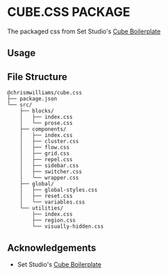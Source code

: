 # CUBE.CSS PACKAGE

The packaged css from Set Studio's [Cube Boilerplate](https://github.com/Set-Creative-Studio/cube-boilerplate)

## Usage

## File Structure

```plaintext
@chrismwilliams/cube.css
├── package.json
└── src/
    ├── blocks/
    │   ├── index.css
    │   └── prose.css
    ├── components/
    │   ├── index.css
    │   ├── cluster.css
    │   ├── flow.css
    │   ├── grid.css
    │   ├── repel.css
    │   ├── sidebar.css
    │   ├── switcher.css
    │   └── wrapper.css
    ├── global/
    │   ├── global-styles.css
    │   ├── reset.css
    │   └── variables.css
    └── utilities/
        ├── index.css
        ├── region.css
        └── visually-hidden.css
```

## Acknowledgements

- Set Studio's [Cube Boilerplate](https://github.com/Set-Creative-Studio/cube-boilerplat)
